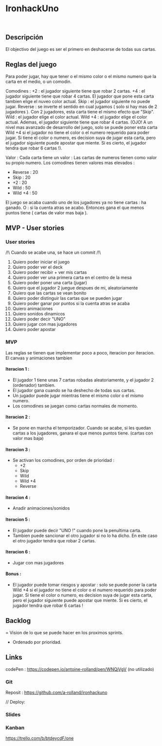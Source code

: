 # IronhackUno
​
## Descripción

El objectivo del juego es ser el primero en deshacerse de todas sus cartas.
​
## Reglas del juego  

Para poder jugar, hay que tener o el mismo color o el mismo numero que la carta en el medio, o un comodin.

Comodines : 
    +2 : el jugador siguiente tiene que robar 2 cartas.
    +4 : el jugador siguiente tiene que robar 4 cartas. El jugador que pone esta carta tambien elige el nuveo color actual.
    Skip : el jugador siguiente no puede jugar.
    Reverse : se inverte el sentido en cual jugamos ( solo si hay mas de 2 jugadores ). Con 2 jugadores, esta carta tiene el mismo efecto que "Skip".
    Wild : el jugador elige el color actual.
    Wild +4 : el jugador elige el color actual. Ademas, el jugador siguiente tiene que robar 4 cartas. 
    (OJO! A un nivel mas avanzado de desarrollo del juego, solo se puede poner esta carta Wild +4 si el jugador no tiene el color o el numero requerido para poder jugar. Si tiene el color o numero, es decision suya de jugar esta carta, pero el jugador siguiente puede apostar que miente. Si es cierto, el jugador tendra que robar 6 cartas !).

Valor :
Cada carta tiene un valor :
Las cartas de numeros tienen como valor su propio numero.
Los comodines tienen valores mas elevados :
- Reverse : 20
- Skip : 20
- +2 : 20
- Wild : 50
- Wild +4 : 50

El juego se acaba cuando uno de los jugadores ya no tiene cartas : ha ganado.
O : si la cuenta atras se acabo. Entonces gana el que menos puntos tiene ( cartas de valor mas baja ).
​
## MVP - User stories

### User stories

/!\ Cuando se acabe una, se hace un commit /!\

1. Quiero poder iniciar el juego
2. Quiero poder ver el deck
3. Quiero poder recibir + ver mis cartas
4. Quiero poder ver una primera carta en el centro de la mesa
5. Quiero poder poner una carta (jugar)
6. Quiero que el jugador 2 juegue despues de mi, aleatoriamente
7. Quiero que las cartas se vean bonito
8. Quiero poder distinguir las cartas que se pueden jugar
9. Quiero poder ganar por puntos si la cuenta atras se acaba
10. Quiero animaciones
11. Quiero sonidos dinamicos
12. Quiero poder decir "UNO"
13. Quiero jugar con mas jugadores
14. Quiero poder apostar

### MVP

Las reglas se tienen que implementar poco a poco, iteracion por iteracion.
El canvas y animaciones tambien

#### Iteracion 1 :

- El jugador 1 tiene unas 7 cartas robadas aleatoriamente, y el jugador 2 (ordenador) tambien.
- El jugador gana cuando se ha deshecho de todas sus cartas.
- Un jugador puede jugar mientras tiene el mismo color o el mismo numero.
- Los comodines se juegan como cartas normales de momento.

#### Iteracion 2 : 

- Se pone en marcha el temporizador. Cuando se acabe, si les quedan cartas a los jugadores, ganara el que menos puntos tiene.
(cartas con valor mas baja)

#### Iteracion 3 : 

- Se activan los comodines, por orden de prioridad :
    - +2
    - Skip
    - Wild
    - Wild +4
    - Reverse

#### Iteracion 4 : 

- Anadir animaciones/sonidos

#### Iteracion 5 : 

- El jugador puede decir "UNO !" cuando pone la penultima carta.
- Tambien puede sancionar el otro jugador si no lo ha dicho. En este caso el otro jugador tendra que robar 2 cartas.

#### Iteracion 6 : 

- Jugar con mas jugadores

#### Bonus :

- El jugador puede tomar riesgos y apostar : solo se puede poner la carta Wild +4 si el jugador no tiene el color o el numero requerido para poder jugar. Si tiene el color o numero, es decision suya de jugar esta carta, pero el jugador siguiente puede apostar que miente. Si es cierto, el jugador tendra que robar 6 cartas !
​
## Backlog

= Vision de lo que se puede hacer en los proximos sprints.
- Ordenado por prioridad.

## Links

codePen : https://codepen.io/antoine-rolland/pen/WNQjVgV (no utilizado)

### Git

Reposit : https://github.com/a-rolland/ironhackuno

// Deploy: 

### Slides

### Kanban

https://trello.com/b/btdeycdF/one

